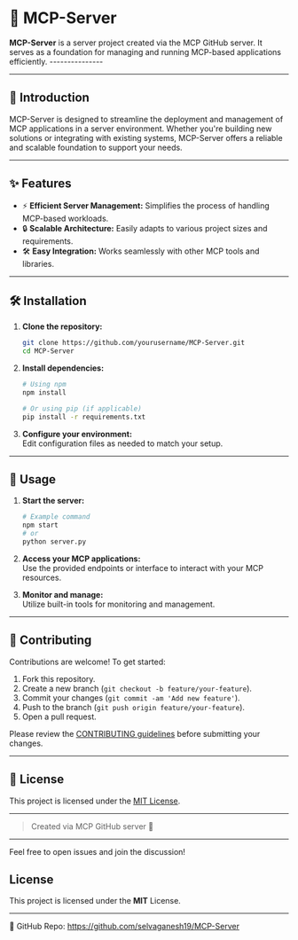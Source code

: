 # 📡 MCP-Server

**MCP-Server** is a server project created via the MCP GitHub server. It serves as a foundation for managing and running MCP-based applications efficiently. ---------------

---

## 📖 Introduction

MCP-Server is designed to streamline the deployment and management of MCP applications in a server environment. Whether you're building new solutions or integrating with existing systems, MCP-Server offers a reliable and scalable foundation to support your needs.

---

## ✨ Features

- ⚡ **Efficient Server Management:** Simplifies the process of handling MCP-based workloads.
- 🔒 **Scalable Architecture:** Easily adapts to various project sizes and requirements.
- 🛠️ **Easy Integration:** Works seamlessly with other MCP tools and libraries.

---

## 🛠️ Installation

1. **Clone the repository:**
    ```bash
    git clone https://github.com/yourusername/MCP-Server.git
    cd MCP-Server
    ```

2. **Install dependencies:**
    ```bash
    # Using npm
    npm install

    # Or using pip (if applicable)
    pip install -r requirements.txt
    ```

3. **Configure your environment:**  
   Edit configuration files as needed to match your setup.

---

## 🚀 Usage

1. **Start the server:**
    ```bash
    # Example command
    npm start
    # or
    python server.py
    ```

2. **Access your MCP applications:**  
   Use the provided endpoints or interface to interact with your MCP resources.

3. **Monitor and manage:**  
   Utilize built-in tools for monitoring and management.

---

## 🤝 Contributing

Contributions are welcome! To get started:

1. Fork this repository.
2. Create a new branch (`git checkout -b feature/your-feature`).
3. Commit your changes (`git commit -am 'Add new feature'`).
4. Push to the branch (`git push origin feature/your-feature`).
5. Open a pull request.

Please review the [CONTRIBUTING guidelines](CONTRIBUTING.md) before submitting your changes.

---

## 📄 License

This project is licensed under the [MIT License](LICENSE).

---

> Created via MCP GitHub server 🚀

---

Feel free to open issues and join the discussion!

## License
This project is licensed under the **MIT** License.

---
🔗 GitHub Repo: https://github.com/selvaganesh19/MCP-Server
